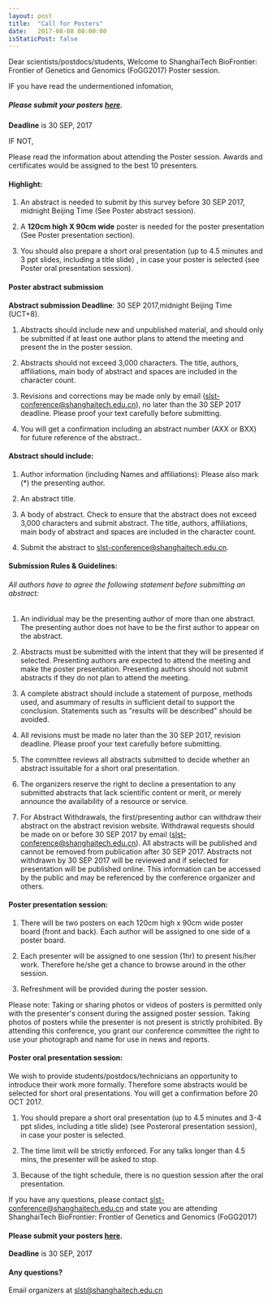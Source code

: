 ```yaml
---
layout: post
title:  "Call for Posters"
date:   2017-08-08 08:00:00
isStaticPost: false
---
```


Dear scientists/postdocs/students, Welcome to ShanghaiTech BioFrontier: Frontier of Genetics and Genomics (FoGG2017) Poster session.


IF you have read the undermentioned infomation, 

##### Please submit your posters <a href="https://www.sojump.hk/jq/15699914.aspx" target='_blank'>here</a>.
__Deadline__ is 30 SEP, 2017

IF NOT,

Please read the information about attending the Poster session. Awards and certificates would be assigned to the best 10 presenters. 

#### Highlight:

1. An abstract is needed to submit by this survey before 30 SEP 2017, midnight Beijing Time (See Poster abstract session).

2. A <strong>120cm high X 90cm wide</strong> poster is needed for the poster presentation (See Poster presentation section).

3. You should also prepare a short oral presentation (up to 4.5 minutes and 3 ppt slides, including a title slide) , in case your poster is selected (see Poster oral presentation session).

#### Poster abstract submission

<strong>Abstract submission Deadline</strong>: 30 SEP 2017,midnight Beijing Time (UCT+8). 

1. Abstracts should include new and unpublished material, and should only be submitted if at least one author plans to attend the meeting and present the in the poster session.

2. Abstracts should not exceed 3,000 characters. The title, authors, affiliations, main body of abstract and spaces are included in the character count.

3. Revisions and corrections may be made only by email (slst-conference@shanghaitech.edu.cn), no later than the 30 SEP 2017 deadline. Please proof your text carefully before submitting.

4. You will get a confirmation including an abstract number (AXX or BXX) for future reference of the abstract.. 

#### Abstract should include:

1. Author information (including Names and affiliations): Please also mark (*) the presenting author.

2. An abstract title.

3. A body of abstract. Check to ensure that the abstract does not exceed 3,000 characters and submit abstract. The title, authors, affiliations, main body of abstract and spaces are included in the character count.

4. Submit the abstract to slst-conference@shanghaitech.edu.cn. 

#### Submission Rules & Guidelines: 

###### All authors have to agree the following statement before submitting an abstract:

1. An individual may be the presenting author of more than one abstract. The presenting author does not have to be the first author to appear on the abstract.

2. Abstracts must be submitted with the intent that they will be presented if selected. Presenting authors are expected to attend the meeting and make the poster presentation. Presenting authors should not submit abstracts if they do not plan to attend the meeting.

3. A complete abstract should include a statement of purpose, methods used, and asummary of results in sufficient detail to support the conclusion. Statements such as "results will be described" should be avoided.

4. All revisions must be made no later than the 30 SEP 2017, revision deadline. Please proof your text carefully before submitting.

5. The committee reviews all abstracts submitted to decide whether an abstract issuitable for a short oral presentation.

6. The organizers reserve the right to decline a presentation to any submitted abstracts that lack scientific content or merit, or merely announce the availability of a resource or service.

7. For Abstract Withdrawals, the first/presenting author can withdraw their abstract on the abstract revision website. Withdrawal requests should be made on or before 30 SEP 2017 by email (slst-conference@shanghaitech.edu.cn). All abstracts will be published and cannot be removed from publication after 30 SEP 2017. Abstracts not withdrawn by 30 SEP 2017 will be reviewed and if selected for presentation will be published online. This information can be accessed by the public and may be referenced by the conference organizer and others. 

#### Poster presentation session: 
1. There will be two posters on each 120cm high x 90cm wide poster board (front and back). Each author will be assigned to one side of a poster board. 

2. Each presenter will be assigned to one session (1hr) to present his/her work. Therefore he/she get a chance to browse around in the other session.

3. Refreshment will be provided during the poster session. 

Please note: Taking or sharing photos or videos of posters is permitted only with the presenter's consent during the assigned poster session. Taking photos of posters while the presenter is not present is strictly prohibited. By attending this conference, you grant our conference committee the right to use your photograph and name for use in news and reports. 


#### Poster oral presentation session:

We wish to provide students/postdocs/technicians an opportunity to introduce their work more formally. Therefore some abstracts would be selected for short oral presentations. You will get a confirmation before 20 OCT 2017.

1. You should prepare a short oral presentation (up to 4.5 minutes and 3-4 ppt slides, including a title slide) (see Posteroral presentation session), in case your poster is selected.

2. The time limit will be strictly enforced. For any talks longer than 4.5 mins, the presenter will be asked to stop.

3. Because of the tight schedule, there is no question session after the oral presentation. 

If you have any questions, please contact slst-conference@shanghaitech.edu.cn and state you are attending ShanghaiTech BioFrontier: Frontier of Genetics and Genomics (FoGG2017)

#### Please submit your posters <a href="https://www.sojump.hk/jq/15699914.aspx" target='_blank'>here</a>.
__Deadline__ is 30 SEP, 2017

#### Any questions? 
Email organizers at [slst@shanghaitech.edu.cn](mailto:slst@shanghaitech.edu.cn)